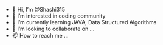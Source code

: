 - 👋 Hi, I’m @Shashi315
- 👀 I’m interested in coding community
- 🌱 I’m currently learning JAVA, Data Structured Algorithms
- 💞️ I’m looking to collaborate on ...
- 📫 How to reach me ...

<!---
Shashi315/Shashi315 is a ✨ special ✨ repository because its `README.md` (this file) appears on your GitHub profile.
You can click the Preview link to take a look at your changes.
--->
